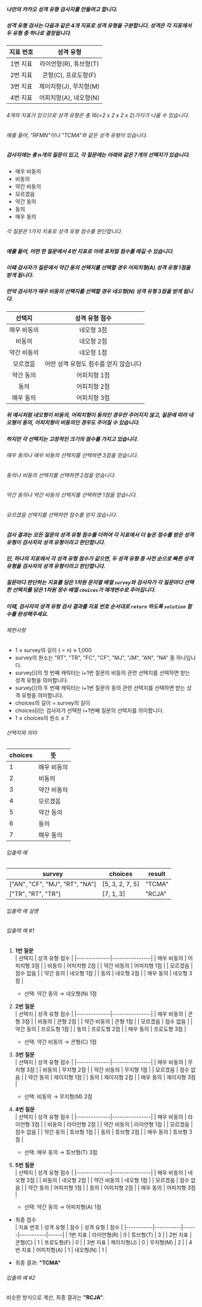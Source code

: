 ##### 나만의 카카오 성격 유형 검사지를 만들려고 합니다.
##### 성격 유형 검사는 다음과 같은 4개 지표로 성격 유형을 구분합니다. 성격은 각 지표에서 두 유형 중 하나로 결정됩니다.

| 지표 번호 |	   성격 유형        |
|:------:|:--------------------:|
| 1번 지표 | 라이언형(R), 튜브형(T)  |
| 2번 지표 | 콘형(C), 프로도형(F)    |
| 3번 지표 | 제이지형(J), 무지형(M)  |
| 4번 지표 | 어피치형(A), 네오형(N)  |

###### 4개의 지표가 있으므로 성격 유형은 총 16(=2 x 2 x 2 x 2)가지가 나올 수 있습니다.  
###### 예를 들어, "RFMN"이나 "TCMA"와 같은 성격 유형이 있습니다.

##### 검사지에는 총 n개의 질문이 있고, 각 질문에는 아래와 같은 7개의 선택지가 있습니다.

- 매우 비동의  
- 비동의  
- 약간 비동의  
- 모르겠음  
- 약간 동의  
- 동의  
- 매우 동의  

###### 각 질문은 1가지 지표로 성격 유형 점수를 판단합니다.

##### 예를 들어, 어떤 한 질문에서 4번 지표로 아래 표처럼 점수를 매길 수 있습니다.  
##### 이때 검사자가 질문에서 약간 동의 선택지를 선택할 경우 어피치형(A) 성격 유형 1점을 받게 됩니다.  
##### 만약 검사자가 매우 비동의 선택지를 선택할 경우 네오형(N) 성격 유형 3점을 받게 됩니다.

| 선택지       |   성격 유형 점수               |
|:-----------:|:--------------------------:|
| 매우 비동의  | 네오형 3점                     |
| 비동의      | 네오형 2점                     |
| 약간 비동의  | 네오형 1점                     |
| 모르겠음    | 어떤 성격 유형도 점수를 얻지 않습니다 |
| 약간 동의   | 어피치형 1점                    |
| 동의       | 어피치형 2점                    |
| 매우 동의   | 어피치형 3점                    |

##### 위 예시처럼 네오형이 비동의, 어피치형이 동의인 경우만 주어지지 않고, 질문에 따라 네오형이 동의, 어피치형이 비동의인 경우도 주어질 수 있습니다.  
##### 하지만 각 선택지는 고정적인 크기의 점수를 가지고 있습니다.

###### 매우 동의나 매우 비동의 선택지를 선택하면 3점을 얻습니다.  
###### 동의나 비동의 선택지를 선택하면 2점을 얻습니다.  
###### 약간 동의나 약간 비동의 선택지를 선택하면 1점을 얻습니다.  
###### 모르겠음 선택지를 선택하면 점수를 얻지 않습니다.  

##### 검사 결과는 모든 질문의 성격 유형 점수를 더하여 각 지표에서 더 높은 점수를 받은 성격 유형이 검사자의 성격 유형이라고 판단합니다.  
##### 단, 하나의 지표에서 각 성격 유형 점수가 같으면, 두 성격 유형 중 사전 순으로 빠른 성격 유형을 검사자의 성격 유형이라고 판단합니다.

##### 질문마다 판단하는 지표를 담은 1차원 문자열 배열 `survey`와 검사자가 각 질문마다 선택한 선택지를 담은 1차원 정수 배열 `choices`가 매개변수로 주어집니다.  
##### 이때, 검사자의 성격 유형 검사 결과를 지표 번호 순서대로 `return` 하도록 `solution` 함수를 완성해주세요.

###### 제한사항

- 1 ≤ survey의 길이 ( = n) ≤ 1,000  
- survey의 원소는 "RT", "TR", "FC", "CF", "MJ", "JM", "AN", "NA" 중 하나입니다.  
- survey[i]의 첫 번째 캐릭터는 i+1번 질문의 비동의 관련 선택지를 선택하면 받는 성격 유형을 의미합니다.  
- survey[i]의 두 번째 캐릭터는 i+1번 질문의 동의 관련 선택지를 선택하면 받는 성격 유형을 의미합니다.  
- choices의 길이 = survey의 길이  
- choices[i]는 검사자가 선택한 i+1번째 질문의 선택지를 의미합니다.  
- 1 ≤ choices의 원소 ≤ 7  

###### 선택지와 의미

| choices | 뜻         |
|---------|------------|
| 1       | 매우 비동의 |
| 2       | 비동의      |
| 3       | 약간 비동의 |
| 4       | 모르겠음    |
| 5       | 약간 동의   |
| 6       | 동의        |
| 7       | 매우 동의   |

###### 입출력 예

| survey                        | choices    | result  |
|-------------------------------|------------|---------|
| ["AN", "CF", "MJ", "RT", "NA"] | [5, 3, 2, 7, 5] | "TCMA" |
| ["TR", "RT", "TR"]            | [7, 1, 3]  | "RCJA" |

###### 입출력 예 설명

###### 입출력 예 #1

1. **1번 질문**  
   | 선택지       | 성격 유형 점수 |
   |--------------|----------------|
   | 매우 비동의  | 어피치형 3점  |
   | 비동의       | 어피치형 2점  |
   | 약간 비동의  | 어피치형 1점  |
   | 모르겠음     | 점수 없음      |
   | 약간 동의    | 네오형 1점    |
   | 동의         | 네오형 2점    |
   | 매우 동의    | 네오형 3점    |

   - 선택: 약간 동의 → 네오형(N) 1점  

2. **2번 질문**  
   | 선택지       | 성격 유형 점수 |
   |--------------|----------------|
   | 매우 비동의  | 콘형 3점      |
   | 비동의       | 콘형 2점      |
   | 약간 비동의  | 콘형 1점      |
   | 모르겠음     | 점수 없음      |
   | 약간 동의    | 프로도형 1점  |
   | 동의         | 프로도형 2점  |
   | 매우 동의    | 프로도형 3점  |

   - 선택: 약간 비동의 → 콘형(C) 1점  

3. **3번 질문**  
   | 선택지       | 성격 유형 점수 |
   |--------------|----------------|
   | 매우 비동의  | 무지형 3점    |
   | 비동의       | 무지형 2점    |
   | 약간 비동의  | 무지형 1점    |
   | 모르겠음     | 점수 없음      |
   | 약간 동의    | 제이지형 1점  |
   | 동의         | 제이지형 2점  |
   | 매우 동의    | 제이지형 3점  |

   - 선택: 비동의 → 무지형(M) 2점  

4. **4번 질문**  
   | 선택지       | 성격 유형 점수 |
   |--------------|----------------|
   | 매우 비동의  | 라이언형 3점  |
   | 비동의       | 라이언형 2점  |
   | 약간 비동의  | 라이언형 1점  |
   | 모르겠음     | 점수 없음      |
   | 약간 동의    | 튜브형 1점    |
   | 동의         | 튜브형 2점    |
   | 매우 동의    | 튜브형 3점    |

   - 선택: 매우 동의 → 튜브형(T) 3점  

5. **5번 질문**  
   | 선택지       | 성격 유형 점수 |
   |--------------|----------------|
   | 매우 비동의  | 네오형 3점    |
   | 비동의       | 네오형 2점    |
   | 약간 비동의  | 네오형 1점    |
   | 모르겠음     | 점수 없음      |
   | 약간 동의    | 어피치형 1점  |
   | 동의         | 어피치형 2점  |
   | 매우 동의    | 어피치형 3점  |

   - 선택: 약간 동의 → 어피치형(A) 1점  

- 최종 점수  
  | 지표 번호 | 성격 유형 | 점수 | 성격 유형 | 점수 |
  |-----------|-----------|------|-----------|------|
  | 1번 지표  | 라이언형(R) | 0    | 튜브형(T) | 3    |
  | 2번 지표  | 콘형(C)    | 1    | 프로도형(F) | 0    |
  | 3번 지표  | 제이지형(J) | 0    | 무지형(M) | 2    |
  | 4번 지표  | 어피치형(A) | 1    | 네오형(N) | 1    |

- 최종 결과: **"TCMA"**

###### 입출력 예 #2  
비슷한 방식으로 계산, 최종 결과는 **"RCJA"**.